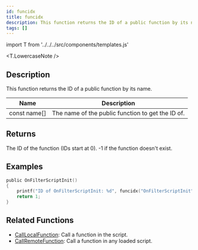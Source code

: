 ```yaml
---
id: funcidx
title: funcidx
description: This function returns the ID of a public function by its name.
tags: []
---
```


import T from '../../../src/components/templates.js'

<T.LowercaseNote />

## Description

This function returns the ID of a public function by its name.

| Name         | Description                                       |
| ------------ | ------------------------------------------------- |
| const name[] | The name of the public function to get the ID of. |

## Returns

The ID of the function (IDs start at 0). -1 if the function doesn't exist.

## Examples

```c
public OnFilterScriptInit()
{
    printf("ID of OnFilterScriptInit: %d", funcidx("OnFilterScriptInit"));
    return 1;
}
```

## Related Functions

- [CallLocalFunction](CallLocalFunction): Call a function in the script.
- [CallRemoteFunction](CallRemoteFunction): Call a function in any loaded script.
